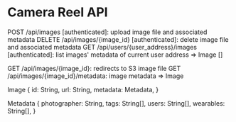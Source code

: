 # Camera Reel API

POST /api/images [authenticated]: upload image file and associated metadata
DELETE /api/images/{image_id} [authenticated]: delete image file and associated metadata
GET /api/users/{user_address}/images [authenticated]: list images' metadata of current user address => Image []

GET /api/images/{image_id}: redirects to S3 image file
GET /api/images/{image_id}/metadata: image metadata => Image

Image {
    id: String,
    url: String,
    metadata: Metadata,
}

Metadata {
    photographer: String,
    tags: String[],
    users: String[],
    wearables: String[],
}
